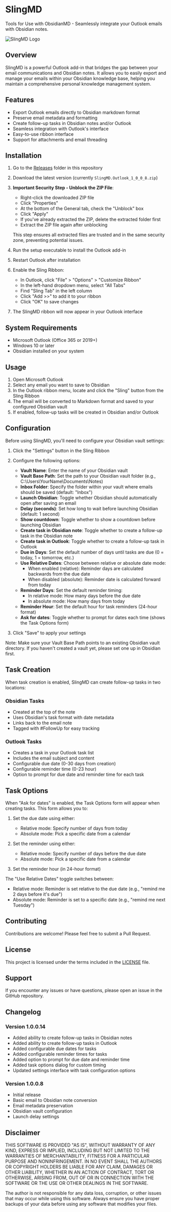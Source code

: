 # SlingMD

Tools for Use with ObsidianMD - Seamlessly integrate your Outlook emails with Obsidian notes.

![SlingMD Logo](SlingMD_pixel.png)

## Overview

SlingMD is a powerful Outlook add-in that bridges the gap between your email communications and Obsidian notes. It allows you to easily export and manage your emails within your Obsidian knowledge base, helping you maintain a comprehensive personal knowledge management system.

## Features

- Export Outlook emails directly to Obsidian markdown format
- Preserve email metadata and formatting
- Create follow-up tasks in Obsidian notes and/or Outlook
- Seamless integration with Outlook's interface
- Easy-to-use ribbon interface
- Support for attachments and email threading

## Installation

1. Go to the [Releases](./Releases) folder in this repository
2. Download the latest version (currently `SlingMD.Outlook_1_0_0_8.zip`)
3. **Important Security Step - Unblock the ZIP File**:
   - Right-click the downloaded ZIP file
   - Click "Properties"
   - At the bottom of the General tab, check the "Unblock" box
   - Click "Apply"
   - If you've already extracted the ZIP, delete the extracted folder first
   - Extract the ZIP file again after unblocking
   
   This step ensures all extracted files are trusted and in the same security zone, preventing potential issues.

4. Run the setup executable to install the Outlook add-in
5. Restart Outlook after installation
6. Enable the Sling Ribbon:
   - In Outlook, click "File" > "Options" > "Customize Ribbon"
   - In the left-hand dropdown menu, select "All Tabs"
   - Find "Sling Tab" in the left column
   - Click "Add >>" to add it to your ribbon
   - Click "OK" to save changes
7. The SlingMD ribbon will now appear in your Outlook interface

## System Requirements

- Microsoft Outlook (Office 365 or 2019+)
- Windows 10 or later
- Obsidian installed on your system

## Usage

1. Open Microsoft Outlook
2. Select any email you want to save to Obsidian
3. In the Outlook ribbon menu, locate and click the "Sling" button from the Sling Ribbon
4. The email will be converted to Markdown format and saved to your configured Obsidian vault
5. If enabled, follow-up tasks will be created in Obsidian and/or Outlook

## Configuration

Before using SlingMD, you'll need to configure your Obsidian vault settings:

1. Click the "Settings" button in the Sling Ribbon
2. Configure the following options:
   - **Vault Name**: Enter the name of your Obsidian vault
   - **Vault Base Path**: Set the path to your Obsidian vault folder (e.g., C:\Users\YourName\Documents\Notes)
   - **Inbox Folder**: Specify the folder within your vault where emails should be saved (default: "Inbox")
   - **Launch Obsidian**: Toggle whether Obsidian should automatically open after saving an email
   - **Delay (seconds)**: Set how long to wait before launching Obsidian (default: 1 second)
   - **Show countdown**: Toggle whether to show a countdown before launching Obsidian
   - **Create task in Obsidian note**: Toggle whether to create a follow-up task in the Obsidian note
   - **Create task in Outlook**: Toggle whether to create a follow-up task in Outlook
   - **Due in Days**: Set the default number of days until tasks are due (0 = today, 1 = tomorrow, etc.)
   - **Use Relative Dates**: Choose between relative or absolute date mode:
     - When enabled (relative): Reminder days are calculated backwards from the due date
     - When disabled (absolute): Reminder date is calculated forward from today
   - **Reminder Days**: Set the default reminder timing:
     - In relative mode: How many days before the due date
     - In absolute mode: How many days from today
   - **Reminder Hour**: Set the default hour for task reminders (24-hour format)
   - **Ask for dates**: Toggle whether to prompt for dates each time (shows the Task Options form)

3. Click "Save" to apply your settings

Note: Make sure your Vault Base Path points to an existing Obsidian vault directory. If you haven't created a vault yet, please set one up in Obsidian first.

## Task Creation

When task creation is enabled, SlingMD can create follow-up tasks in two locations:

### Obsidian Tasks
- Created at the top of the note
- Uses Obsidian's task format with date metadata
- Links back to the email note
- Tagged with #FollowUp for easy tracking

### Outlook Tasks
- Creates a task in your Outlook task list
- Includes the email subject and content
- Configurable due date (0-30 days from creation)
- Configurable reminder time (0-23 hour)
- Option to prompt for due date and reminder time for each task

## Task Options

When "Ask for dates" is enabled, the Task Options form will appear when creating tasks. This form allows you to:

1. Set the due date using either:
   - Relative mode: Specify number of days from today
   - Absolute mode: Pick a specific date from a calendar

2. Set the reminder using either:
   - Relative mode: Specify number of days before the due date
   - Absolute mode: Pick a specific date from a calendar

3. Set the reminder hour (in 24-hour format)

The "Use Relative Dates" toggle switches between:
- Relative mode: Reminder is set relative to the due date (e.g., "remind me 2 days before it's due")
- Absolute mode: Reminder is set to a specific date (e.g., "remind me next Tuesday")

## Contributing

Contributions are welcome! Please feel free to submit a Pull Request.

## License

This project is licensed under the terms included in the [LICENSE](LICENSE) file.

## Support

If you encounter any issues or have questions, please open an issue in the GitHub repository.

## Changelog

### Version 1.0.0.14
- Added ability to create follow-up tasks in Obsidian notes
- Added ability to create follow-up tasks in Outlook
- Added configurable due dates for tasks
- Added configurable reminder times for tasks
- Added option to prompt for due date and reminder time
- Added task options dialog for custom timing
- Updated settings interface with task configuration options

### Version 1.0.0.8
- Initial release
- Basic email to Obsidian note conversion
- Email metadata preservation
- Obsidian vault configuration
- Launch delay settings

## Disclaimer

THIS SOFTWARE IS PROVIDED "AS IS", WITHOUT WARRANTY OF ANY KIND, EXPRESS OR IMPLIED, INCLUDING BUT NOT LIMITED TO THE WARRANTIES OF MERCHANTABILITY, FITNESS FOR A PARTICULAR PURPOSE AND NONINFRINGEMENT. IN NO EVENT SHALL THE AUTHORS OR COPYRIGHT HOLDERS BE LIABLE FOR ANY CLAIM, DAMAGES OR OTHER LIABILITY, WHETHER IN AN ACTION OF CONTRACT, TORT OR OTHERWISE, ARISING FROM, OUT OF OR IN CONNECTION WITH THE SOFTWARE OR THE USE OR OTHER DEALINGS IN THE SOFTWARE.

The author is not responsible for any data loss, corruption, or other issues that may occur while using this software. Always ensure you have proper backups of your data before using any software that modifies your files.
